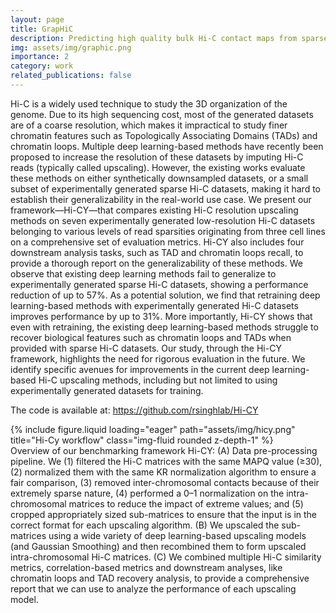 ```yaml
---
layout: page
title: GrapHiC
description: Predicting high quality bulk Hi-C contact maps from sparse Hi-C contact maps
img: assets/img/graphic.png
importance: 2
category: work
related_publications: false
---
```


Hi-C is a widely used technique to study the 3D organization of the genome. Due to its high sequencing cost, most of the generated datasets are of a coarse resolution, which makes it impractical to study finer chromatin features such as Topologically Associating Domains (TADs) and chromatin loops. Multiple deep learning-based methods have recently been proposed to increase the resolution of these datasets by imputing Hi-C reads (typically called upscaling). However, the existing works evaluate these methods on either synthetically downsampled datasets, or a small subset of experimentally generated sparse Hi-C datasets, making it hard to establish their generalizability in the real-world use case. We present our framework—Hi-CY—that compares existing Hi-C resolution upscaling methods on seven experimentally generated low-resolution Hi-C datasets belonging to various levels of read sparsities originating from three cell lines on a comprehensive set of evaluation metrics. Hi-CY also includes four downstream analysis tasks, such as TAD and chromatin loops recall, to provide a thorough report on the generalizability of these methods. We observe that existing deep learning methods fail to generalize to experimentally generated sparse Hi-C datasets, showing a performance reduction of up to 57%. As a potential solution, we find that retraining deep learning-based methods with experimentally generated Hi-C datasets improves performance by up to 31%. More importantly, Hi-CY shows that even with retraining, the existing deep learning-based methods struggle to recover biological features such as chromatin loops and TADs when provided with sparse Hi-C datasets. Our study, through the Hi-CY framework, highlights the need for rigorous evaluation in the future. We identify specific avenues for improvements in the current deep learning-based Hi-C upscaling methods, including but not limited to using experimentally generated datasets for training.

The code is available at: https://github.com/rsinghlab/Hi-CY

<div class="row">
    <div class="col-sm mt-3 mt-md-0">
        {% include figure.liquid loading="eager" path="assets/img/hicy.png" title="Hi-Cy workflow" class="img-fluid rounded z-depth-1" %}
    </div>
</div>
<div class="caption">
    Overview of our benchmarking framework Hi-CY: (A) Data pre-processing pipeline. We (1) filtered the Hi-C matrices with the same MAPQ value (≥30), (2) normalized them with the same KR normalization algorithm to ensure a fair comparison, (3) removed inter-chromosomal contacts because of their extremely sparse nature, (4) performed a 0–1 normalization on the intra-chromosomal matrices to reduce the impact of extreme values; and (5) cropped appropriately sized sub-matrices to ensure that the input is in the correct format for each upscaling algorithm. (B) We upscaled the sub-matrices using a wide variety of deep learning-based upscaling models (and Gaussian Smoothing) and then recombined them to form upscaled intra-chromosomal Hi-C matrices. (C) We combined multiple Hi-C similarity metrics, correlation-based metrics and downstream analyses, like chromatin loops and TAD recovery analysis, to provide a comprehensive report that we can use to analyze the performance of each upscaling model.
</div>
